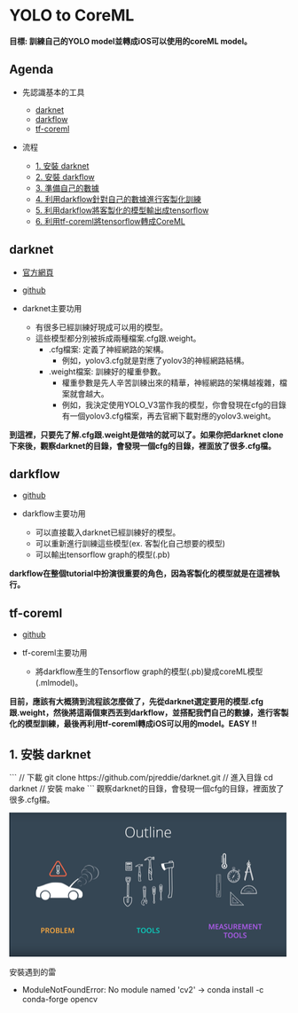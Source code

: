 # YOLO to CoreML

**目標: 訓練自己的YOLO model並轉成iOS可以使用的coreML model。**

## Agenda

-  先認識基本的工具
	- [darknet](#1)
	- [darkflow](#2)
	- [tf-coreml](#3)

-  流程
	- [1. 安裝 darknet](#4)
	- [2. 安裝 darkflow]()
	- [3. 準備自己的數據]()
	- [4. 利用darkflow針對自己的數據進行客製化訓練]()
	- [5. 利用darkflow將客製化的模型輸出成tensorflow]()
	- [6. 利用tf-coreml將tensorflow轉成CoreML]()

<h2 id="1">darknet</h2>

- [官方網頁](https://pjreddie.com/darknet/)
- [github](https://github.com/pjreddie/darknet)

- darknet主要功用
	- 有很多已經訓練好現成可以用的模型。
	- 這些模型都分別被拆成兩種檔案.cfg跟.weight。
		- .cfg檔案: 定義了神經網路的架構。
			- 例如，yolov3.cfg就是對應了yolov3的神經網路結構。
		- .weight檔案: 訓練好的權重參數。
			- 權重參數是先人辛苦訓練出來的精華，神經網路的架構越複雜，檔案就會越大。
			- 例如，我決定使用YOLO_V3當作我的模型，你會發現在cfg的目錄有一個yolov3.cfg檔案，再去官網下載對應的yolov3.weight。

**到這裡，只要先了解.cfg跟.weight是做啥的就可以了。如果你把darknet clone下來後，觀察darknet的目錄，會發現一個cfg的目錄，裡面放了很多.cfg檔。**	

<h2 id="2">darkflow</h2>	

- [github](https://github.com/thtrieu/darkflow)

- darkflow主要功用
	- 可以直接載入darknet已經訓練好的模型。
	- 可以重新進行訓練這些模型(ex. 客製化自己想要的模型)
	- 可以輸出tensorflow graph的模型(.pb)

**darkflow在整個tutorial中扮演很重要的角色，因為客製化的模型就是在這裡執行。**


<h2 id="3">tf-coreml</h2>	

- [github](https://github.com/tf-coreml/tf-coreml)

- tf-coreml主要功用
	- 將darkflow產生的Tensorflow graph的模型(.pb)變成coreML模型(.mlmodel)。

**目前，應該有大概猜到流程該怎麼做了，先從darknet選定要用的模型.cfg跟.weight，然後將這兩個東西丟到darkflow，並搭配我們自己的數據，進行客製化的模型訓練，最後再利用tf-coreml轉成iOS可以用的model。EASY !!**


<h2 id="4">1. 安裝 darknet</h2>	
```
// 下載
git clone https://github.com/pjreddie/darknet.git
// 進入目錄
cd darknet
// 安裝
make
```
觀察darknet的目錄，會發現一個cfg的目錄，裡面放了很多.cfg檔。

![1](https://github.com/htaiwan/note-Udacity-machine-learning/blob/master/Assets/1.png)

安裝遇到的雷
	
- ModuleNotFoundError: No module named 'cv2' -> conda install -c conda-forge opencv



